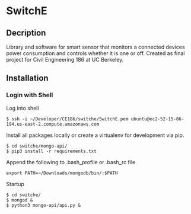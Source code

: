 # SwitchE

## Decription

Library and software for smart sensor that monitors a connected devices power consumption and controls whether it is one or off.
Created as final project for Civil Engineering 186 at UC Berkeley.

## Installation

### Login with Shell

Log into shell

```shell
$ ssh -i ~/Developer/CE186/switche/SwitchE.pem ubuntu@ec2-52-15-86-194.us-east-2.compute.amazonaws.com
```

Install all packages locally or create a virtualenv for development via pip.

```shell
$ cd switche/mongo-api/
$ pip3 install -r requirements.txt
```

Append the following to .bash_profile or .bash_rc file

```shell
export PATH=~/Downloads/mongodb/bin/:$PATH
```

Startup

```shell
$ cd switche/
$ mongod &
$ python3 mongo-api/api.py &
```
